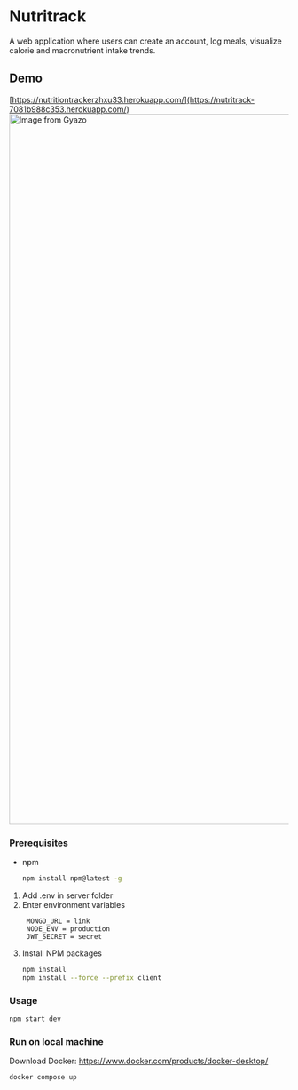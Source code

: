 # Nutritrack
A web application where users can create an account, log meals, visualize calorie and macronutrient intake trends.
## Demo
[https://nutritiontrackerzhxu33.herokuapp.com/](https://nutritrack-7081b988c353.herokuapp.com/)
<a href="https://gyazo.com/30175083e2dae4ae9c3e6b9b1174e71a"><img src="https://i.gyazo.com/30175083e2dae4ae9c3e6b9b1174e71a.gif" alt="Image from Gyazo" width="1280"/></a>

### Prerequisites
* npm
  ```sh
  npm install npm@latest -g
  ```
1. Add .env in server folder
2. Enter environment variables
   ```
    MONGO_URL = link
    NODE_ENV = production
    JWT_SECRET = secret
   ```
4. Install NPM packages
   ```sh
   npm install
   npm install --force --prefix client
   ```   
### Usage
```sh
npm start dev
```
### Run on local machine
Download Docker: https://www.docker.com/products/docker-desktop/
```
docker compose up
```
